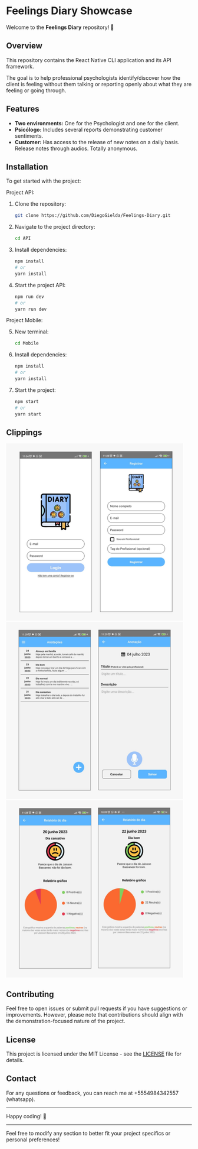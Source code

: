 # Feelings Diary Showcase

Welcome to the **Feelings Diary** repository! 🎉

## Overview

This repository contains the React Native CLI application and its API framework. 

The goal is to help professional psychologists identify/discover how the client is feeling without them talking or reporting openly about what they are feeling or going through.

## Features

- **Two environments:** One for the Psychologist and one for the client.
- **Psicólogo:** Includes several reports demonstrating customer sentiments.
- **Customer:** Has access to the release of new notes on a daily basis. Release notes through audios. Totally anonymous.

## Installation

To get started with the project:

Project API:

1. Clone the repository:
    ```bash
    git clone https://github.com/DiegoGielda/Feelings-Diary.git
    ```

2. Navigate to the project directory:
    ```bash
    cd API
    ```

3. Install dependencies:
    ```bash
    npm install
    # or
    yarn install
    ```

4. Start the project API:
    ```bash
    npm run dev
    # or
    yarn run dev
    ```

Project Mobile:

5. New terminal:
    ```bash
    cd Mobile
    ```

6. Install dependencies:
    ```bash
    npm install
    # or
    yarn install
    ```

7. Start the project:
    ```bash
    npm start
    # or
    yarn start
    ```    
## Clippings

<img src="https://github.com/DiegoGielda/Feelings-Diary/blob/develop/Showcase/home.jpeg" alt="home" width=480 />
<img src="https://github.com/DiegoGielda/Feelings-Diary/blob/develop/Showcase/customer.jpeg" alt="customer" width=480 />
<img src="https://github.com/DiegoGielda/Feelings-Diary/blob/develop/Showcase/psychologist.jpeg" alt="psychologist" width=480 />

## Contributing

Feel free to open issues or submit pull requests if you have suggestions or improvements. However, please note that contributions should align with the demonstration-focused nature of the project.

## License

This project is licensed under the MIT License - see the [LICENSE](LICENSE) file for details.

## Contact

For any questions or feedback, you can reach me at +5554984342557 (whatsapp).

---

Happy coding! 🚀

---

Feel free to modify any section to better fit your project specifics or personal preferences!
